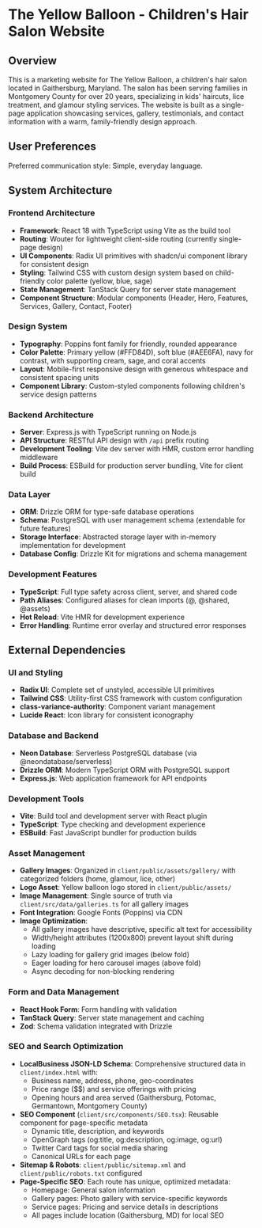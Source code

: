 # The Yellow Balloon - Children's Hair Salon Website

## Overview

This is a marketing website for The Yellow Balloon, a children's hair salon located in Gaithersburg, Maryland. The salon has been serving families in Montgomery County for over 20 years, specializing in kids' haircuts, lice treatment, and glamour styling services. The website is built as a single-page application showcasing services, gallery, testimonials, and contact information with a warm, family-friendly design approach.

## User Preferences

Preferred communication style: Simple, everyday language.

## System Architecture

### Frontend Architecture
- **Framework**: React 18 with TypeScript using Vite as the build tool
- **Routing**: Wouter for lightweight client-side routing (currently single-page design)
- **UI Components**: Radix UI primitives with shadcn/ui component library for consistent design
- **Styling**: Tailwind CSS with custom design system based on child-friendly color palette (yellow, blue, sage)
- **State Management**: TanStack Query for server state management
- **Component Structure**: Modular components (Header, Hero, Features, Services, Gallery, Contact, Footer)

### Design System
- **Typography**: Poppins font family for friendly, rounded appearance
- **Color Palette**: Primary yellow (#FFD84D), soft blue (#AEE6FA), navy for contrast, with supporting cream, sage, and coral accents
- **Layout**: Mobile-first responsive design with generous whitespace and consistent spacing units
- **Component Library**: Custom-styled components following children's service design patterns

### Backend Architecture
- **Server**: Express.js with TypeScript running on Node.js
- **API Structure**: RESTful API design with `/api` prefix routing
- **Development Tooling**: Vite dev server with HMR, custom error handling middleware
- **Build Process**: ESBuild for production server bundling, Vite for client build

### Data Layer
- **ORM**: Drizzle ORM for type-safe database operations
- **Schema**: PostgreSQL with user management schema (extendable for future features)
- **Storage Interface**: Abstracted storage layer with in-memory implementation for development
- **Database Config**: Drizzle Kit for migrations and schema management

### Development Features
- **TypeScript**: Full type safety across client, server, and shared code
- **Path Aliases**: Configured aliases for clean imports (@, @shared, @assets)
- **Hot Reload**: Vite HMR for development experience
- **Error Handling**: Runtime error overlay and structured error responses

## External Dependencies

### UI and Styling
- **Radix UI**: Complete set of unstyled, accessible UI primitives
- **Tailwind CSS**: Utility-first CSS framework with custom configuration
- **class-variance-authority**: Component variant management
- **Lucide React**: Icon library for consistent iconography

### Database and Backend
- **Neon Database**: Serverless PostgreSQL database (via @neondatabase/serverless)
- **Drizzle ORM**: Modern TypeScript ORM with PostgreSQL support
- **Express.js**: Web application framework for API endpoints

### Development Tools
- **Vite**: Build tool and development server with React plugin
- **TypeScript**: Type checking and development experience
- **ESBuild**: Fast JavaScript bundler for production builds

### Asset Management
- **Gallery Images**: Organized in `client/public/assets/gallery/` with categorized folders (home, glamour, lice, other)
- **Logo Asset**: Yellow balloon logo stored in `client/public/assets/`
- **Image Management**: Single source of truth via `client/src/data/galleries.ts` for all gallery images
- **Font Integration**: Google Fonts (Poppins) via CDN
- **Image Optimization**:
  - All gallery images have descriptive, specific alt text for accessibility
  - Width/height attributes (1200x800) prevent layout shift during loading
  - Lazy loading for gallery grid images (below fold)
  - Eager loading for hero carousel images (above fold)
  - Async decoding for non-blocking rendering

### Form and Data Management
- **React Hook Form**: Form handling with validation
- **TanStack Query**: Server state management and caching
- **Zod**: Schema validation integrated with Drizzle

### SEO and Search Optimization
- **LocalBusiness JSON-LD Schema**: Comprehensive structured data in `client/index.html` with:
  - Business name, address, phone, geo-coordinates
  - Price range ($$) and service offerings with pricing
  - Opening hours and area served (Gaithersburg, Potomac, Germantown, Montgomery County)
- **SEO Component** (`client/src/components/SEO.tsx`): Reusable component for page-specific metadata
  - Dynamic title, description, and keywords
  - OpenGraph tags (og:title, og:description, og:image, og:url)
  - Twitter Card tags for social media sharing
  - Canonical URLs for each page
- **Sitemap & Robots**: `client/public/sitemap.xml` and `client/public/robots.txt` configured
- **Page-Specific SEO**: Each route has unique, optimized metadata:
  - Homepage: General salon information
  - Gallery pages: Photo gallery with service-specific keywords
  - Service pages: Pricing and service details in descriptions
  - All pages include location (Gaithersburg, MD) for local SEO